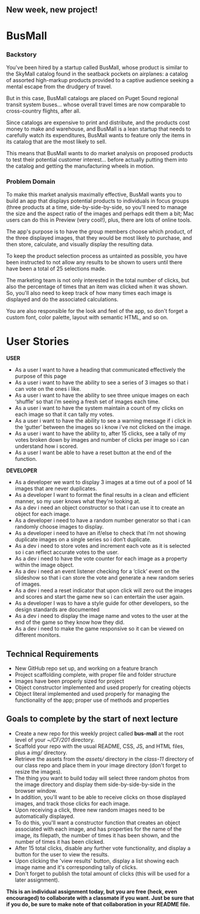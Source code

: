 ## New week, new project!
# BusMall

### Backstory

You've been hired by a startup called BusMall, whose product is similar to the SkyMall catalog found in the seatback pockets on airplanes: a catalog of assorted high-markup products provided to a captive audience seeking a mental escape from the drudgery of travel.

But in this case, BusMall catalogs are placed on Puget Sound regional transit system buses... whose overall travel times are now comparable to cross-country flights, after all.

Since catalogs are expensive to print and distribute, and the products cost money to make and warehouse, and BusMall is a lean startup that needs to carefully watch its expenditures, BusMall wants to feature only the items in its catalog that are the most likely to sell.

This means that BusMall wants to do market analysis on proposed products to test their potential customer interest... before actually putting them into the catalog and getting the manufacturing wheels in motion.

### Problem Domain

To make this market analysis maximally effective, BusMall wants you to build an app that displays potential products to individuals in focus groups (three products at a time, side-by-side-by-side, so you'll need to manage the size and the aspect ratio of the images and perhaps edit them a bit; Mac users can do this in Preview (very cool!), plus, there are lots of online tools.

The app's purpose is to have the group members choose which product, of the three displayed images, that they would be most likely to purchase, and then store, calculate, and visually display the resulting data.

To keep the product selection process as untainted as possible, you have been instructed to not allow any results to be shown to users until there have been a total of 25 selections made.

The marketing team is not only interested in the total number of clicks, but also the percentage of times that an item was clicked when it was shown. So, you'll also need to keep track of how many times each image is displayed and do the associated calculations.

You are also responsible for the look and feel of the app, so don't forget a custom font, color palette, layout with semantic HTML, and so on.

# User Stories

**USER**

- As a user I want to have a heading that communicated effectively the purpose of this page
- As a user i want to have the ability to see a series of 3 images so that i can vote on the ones i like.
- As a user i want to have the ability to see three unique images on each ‘shuffle’ so that i’m seeing a fresh set of images each time.  
- As a user i want to have the system maintain a count of my clicks on each image so that it can tally my votes.  
- As a user i want to have the ability to see a warning message if i click in the ‘gutter’ between the images so i know i’ve not clicked on the image.
- As a user i want to have the ability to, after 15 clicks, see a tally of my votes broken down by images and number of clicks per image so i can understand how i scored.
- As a user I want be able to have a reset button at the end of the function.

**DEVELOPER**

- As a developer we want to display 3 images at a time out of a pool of 14 images that are never duplicates.
- As a developer I want to format the final results in a clean and efficient manner, so my user knows what they're looking at.
- As a dev i need an object constructor so that i can use it to create an object for each image.  
- As a developer i need to have a random number generator so that i can randomly choose images to display.  
- As a developer i need to have an if/else to check that i’m not showing duplicate images on a single series so i don’t duplicate.  
- As a dev i need to store votes and increment each vote as it is selected so i can reflect accurate votes to the user.
- As a dev i need to have the vote counter for each image as a property within the image object.  
- As a dev i need an event listener checking for a ‘click’ event on the slideshow so that i can store the vote and generate a new random series of images.  
- As a dev i need a reset indicator that upon click will zero out the images and scores and start the game new so i can entertain the user again.
- As a developer I was to have a style guide for other developers, so the design standards are documented
- As a dev i need to display the image name and votes to the user at the end of the game so they know how they did.  
- As a dev i need to make the game responsive so it can be viewed on different monitors.


## Technical Requirements
 - New GitHub repo set up, and working on a feature branch
 - Project scaffolding complete, with proper file and folder structure
 - Images have been properly sized for project
 - Object constructor implemented and used properly for creating objects
 - Object literal implemented and used properly for managing the functionality of the app; proper use of methods and properties

## Goals to complete by the start of next lecture

- Create a new repo for this weekly project called **bus-mall** at the root level of your *~/CF/201* directory.
- Scaffold your repo with the usual README, CSS, JS, and HTML files, plus a *img/* directory.
- Retrieve the assets from the *assets/* directory in the *class-11* directory of our class repo and place them in your image directory (don't forget to resize the images).
- The thing you want to build today will select three random photos from the image directory and display them side-by-side-by-side in the browser window.
- In addition, you'll want to be able to receive clicks on those displayed images, and track those clicks for each image.
- Upon receiving a click, three new random images need to be automatically displayed.
- To do this, you'll want a constructor function that creates an object associated with each image, and has properties for the name of the image, its filepath, the number of times it has been shown, and the number of times it has been clicked.
- After 15 total clicks, disable any further vote functionality, and display a button for the user to view the results.
- Upon clicking the 'view results' button, display a list showing each image name and it's corresponding tally of clicks.
- Don't forget to publish the total amount of clicks (this will be used for a later assignment).

**This is an individual assignment today, but you are free (heck, even encouraged) to collaborate with a classmate if you want. Just be sure that if you do, be sure to make note of that collaboration in your README file.**
